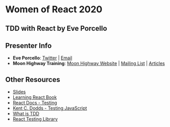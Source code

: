 # Women of React 2020

## TDD with React by Eve Porcello

## Presenter Info

- **Eve Porcello**: [Twitter](https://twitter.com/eveporcello) | [Email](mailto:eve@moonhighway.com)
- **Moon Highway Training**: [Moon Highway Website](https://www.moonhighway.com) | [Mailing List](http://bit.ly/moonhighway) | [Articles](https://www.moonhighway.com/articles)

## Other Resources

- [Slides](https://slides.com/moonhighway/tdd-react)
- [Learning React Book](http://shop.oreilly.com/product/0636920252894.do)
- [React Docs - Testing](https://reactjs.org/docs/testing.html)
- [Kent C. Dodds - Testing JavaScript](https://testingjavascript.com)
- [What is TDD](https://medium.com/javascript-scene/testing-software-what-is-tdd-459b2145405c)
- [React Testing Library](https://github.com/testing-library/react-testing-library)
